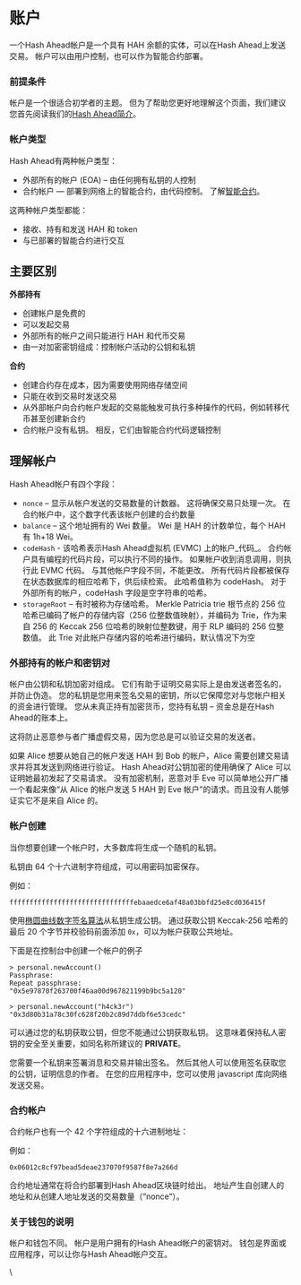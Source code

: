 # 账户

一个Hash Ahead帐户是一个具有 HAH 余额的实体，可以在Hash Ahead上发送交易。 帐户可以由用户控制，也可以作为智能合约部署。

### 前提条件 <a href="#prerequisites" id="prerequisites"></a>

帐户是一个很适合初学者的主题。 但为了帮助您更好地理解这个页面，我们建议您首先阅读我们的[Hash Ahead简介](hash-ahead-jian-jie.md)。

### 帐户类型 <a href="#types-of-account" id="types-of-account"></a>

Hash Ahead有两种帐户类型：

* 外部所有的帐户 (EOA) – 由任何拥有私钥的人控制
* 合约帐户 — 部署到网络上的智能合约，由代码控制。 了解[智能合约](../hash-ahead-dui-zhan/zhi-neng-he-yue/)。

这两种帐户类型都能：

* 接收、持有和发送 HAH 和 token
* 与已部署的智能合约进行交互

## 主要区别 <a href="#key-differences" id="key-differences"></a>

**外部持有**

* 创建帐户是免费的
* 可以发起交易
* 外部所有的帐户之间只能进行 HAH 和代币交易
* 由一对加密密钥组成：控制帐户活动的公钥和私钥

**合约**

* 创建合约存在成本，因为需要使用网络存储空间
* 只能在收到交易时发送交易
* 从外部帐户向合约帐户发起的交易能触发可执行多种操作的代码，例如转移代币甚至创建新合约
* 合约帐户没有私钥。 相反，它们由智能合约代码逻辑控制

## 理解帐户 <a href="#an-account-examined" id="an-account-examined"></a>

Hash Ahead帐户有四个字段：

* `nonce` – 显示从帐户发送的交易数量的计数器。 这将确保交易只处理一次。 在合约帐户中，这个数字代表该帐户创建的合约数量
* `balance` – 这个地址拥有的 Wei 数量。 Wei 是 HAH 的计数单位，每个 HAH 有 1h+18 Wei。
* `codeHash` - 该哈希表示Hash Ahead虚拟机 (EVMC) 上的帐户_代码_。 合约帐户具有编程的代码片段，可以执行不同的操作。 如果帐户收到消息调用，则执行此 EVMC 代码。 与其他帐户字段不同，不能更改。 所有代码片段都被保存在状态数据库的相应哈希下，供后续检索。 此哈希值称为 codeHash。 对于外部所有的帐户，codeHash 字段是空字符串的哈希。
* `storageRoot` – 有时被称为存储哈希。 Merkle Patricia trie 根节点的 256 位哈希已编码了帐户的存储内容（256 位整数值映射），并编码为 Trie，作为来自 256 的 Keccak 256 位哈希的映射位整数键，用于 RLP 编码的 256 位整数值。 此 Trie 对此帐户存储内容的哈希进行编码，默认情况下为空

### 外部持有的帐户和密钥对 <a href="#externally-owned-accounts-and-key-pairs" id="externally-owned-accounts-and-key-pairs"></a>

帐户由公钥和私钥加密对组成。 它们有助于证明交易实际上是由发送者签名的，并防止伪造。 您的私钥是您用来签名交易的密钥，所以它保障您对与您帐户相关的资金进行管理。 您从未真正持有加密货币，您持有私钥 – 资金总是在Hash Ahead的账本上。

这将防止恶意参与者广播虚假交易，因为您总是可以验证交易的发送者。

如果 Alice 想要从她自己的帐户发送 HAH 到 Bob 的帐户，Alice 需要创建交易请求并将其发送到网络进行验证。 Hash Ahead对公钥加密的使用确保了 Alice 可以证明她最初发起了交易请求。 没有加密机制，恶意对手 Eve 可以简单地公开广播一个看起来像“从 Alice 的帐户发送 5 HAH 到 Eve 帐户”的请求。而且没有人能够证实它不是来自 Alice 的。

### 帐户创建 <a href="#account-creation" id="account-creation"></a>

当你想要创建一个帐户时，大多数库将生成一个随机的私钥。

私钥由 64 个十六进制字符组成，可以用密码加密保存。

例如：

```
fffffffffffffffffffffffffffffffebaaedce6af48a03bbfd25e8cd036415f
```

使用[椭圆曲线数字签名算法](https://wikipedia.org/wiki/Elliptic\_Curve\_Digital\_Signature\_Algorithm)从私钥生成公钥。 通过获取公钥 Keccak-256 哈希的最后 20 个字节并校验码前面添加 `0x`，可以为帐户获取公共地址。

下面是在控制台中创建一个帐户的例子

```
> personal.newAccount()
Passphrase:
Repeat passphrase:
"0x5e97870f263700f46aa00d967821199b9bc5a120"

> personal.newAccount("h4ck3r")
"0x3d80b31a78c30fc628f20b2c89d7ddbf6e53cedc"
```

可以通过您的私钥获取公钥，但您不能通过公钥获取私钥。 这意味着保持私人密钥的安全至关重要，如同名称所建议的 **PRIVATE**。

您需要一个私钥来签署消息和交易并输出签名。 然后其他人可以使用签名获取您的公钥，证明信息的作者。 在您的应用程序中，您可以使用 javascript 库向网络发送交易。

### 合约帐户 <a href="#contract-accounts" id="contract-accounts"></a>

合约帐户也有一个 42 个字符组成的十六进制地址：

例如：

```
0x06012c8cf97bead5deae237070f9587f8e7a266d
```

合约地址通常在将合约部署到Hash Ahead区块链时给出。 地址产生自创建人的地址和从创建人地址发送的交易数量（“nonce”）。

### 关于钱包的说明 <a href="#a-note-on-wallets" id="a-note-on-wallets"></a>

帐户和钱包不同。 帐户是用户拥有的Hash Ahead帐户的密钥对。 钱包是界面或应用程序，可以让你与Hash Ahead帐户交互。

\
